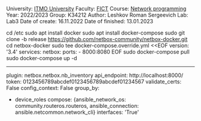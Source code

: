 University: [ITMO University](https://itmo.ru/ru/)
Faculty: [FICT](https://fict.itmo.ru)
Course: [Network programming](https://github.com/itmo-ict-faculty/network-programming)
Year: 2022/2023
Group: K34212
Author: Leshkov Roman Sergeevich
Lab: Lab3
Date of create: 16.11.2022
Date of finished: 13.01.2023

cd /etc
sudo apt install docker
sudo apt install docker-compose
sudo git clone -b release https://github.com/netbox-community/netbox-docker.git
cd netbox-docker
sudo tee docker-compose.override.yml <<EOF
version: '3.4'
services:
  netbox:
    ports:
      - 8000:8080
EOF
sudo docker-compose pull
sudo docker-compose up -d

                                           
---
plugin: netbox.netbox.nb_inventory
api_endpoint: http://localhost:8000/
token: 0123456789abcdef0123456789abcdef01234567
validate_certs: False
config_context: False
group_by:
   - device_roles
compose: {ansible_network_os: community.routeros.routeros, ansible_connection: ansible.netcommon.network_cli}
interfaces: 'True'
